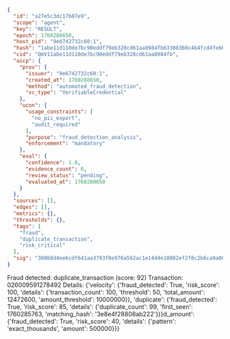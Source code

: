 ```json
{
  "id": "a27e5c3dc17b07e9",
  "scope": "agent",
  "key": "RESULT",
  "epoch": 1760288650,
  "host_pid": "9e6742732c60:1",
  "hash": "1abe11d110de7bc90eddf79eb328cd61aa8984fb63308360c4b4fcd4fe667e86",
  "cid": "QmV11abe11d110de7bc90eddf79eb328cd61aa8984fb",
  "aicp": {
    "prov": {
      "issuer": "9e6742732c60:1",
      "created_at": 1760288650,
      "method": "automated_fraud_detection",
      "vc_type": "VerifiableCredential"
    },
    "ucon": {
      "usage_constraints": [
        "no_pii_export",
        "audit_required"
      ],
      "purpose": "fraud_detection_analysis",
      "enforcement": "mandatory"
    },
    "eval": {
      "confidence": 1.0,
      "evidence_count": 0,
      "review_status": "pending",
      "evaluated_at": 1760288650
    }
  },
  "sources": [],
  "edges": [],
  "metrics": {},
  "thresholds": {},
  "tags": [
    "fraud",
    "duplicate_transaction",
    "risk_critical"
  ],
  "sig": "30868d4ee6cdf641aa3793f0e976a562ac1e14d4e18802ef2f8c2b6ca9a06032"
}
```

Fraud detected: duplicate_transaction (score: 92)
Transaction: 026009591278492
Details: {'velocity': {'fraud_detected': True, 'risk_score': 100, 'details': {'transaction_count': 100, 'threshold': 50, 'total_amount': 12472600, 'amount_threshold': 10000000}}, 'duplicate': {'fraud_detected': True, 'risk_score': 85, 'details': {'duplicate_count': 99, 'first_seen': 1760285763, 'matching_hash': '3e8e4f28808ab222'}}}d_amount': {'fraud_detected': True, 'risk_score': 40, 'details': {'pattern': 'exact_thousands', 'amount': 500000}}}